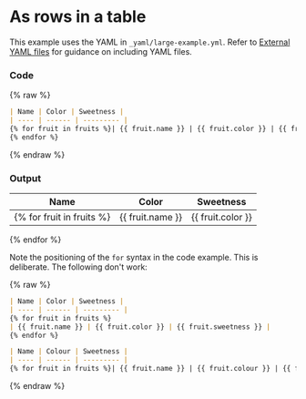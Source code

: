 # As rows in a table

This example uses the YAML in `_yaml/large-example.yml`. Refer to [External YAML files](/external-yaml-files) for guidance on including YAML files.

### Code

{% raw %}
```markdown
| Name | Color | Sweetness |
| ---- | ------ | --------- |
{% for fruit in fruits %}| {{ fruit.name }} | {{ fruit.color }} | {{ fruit.sweetness }} |
{% endfor %}
```
{% endraw %}

### Output

| Name | Color | Sweetness |
| ---- | ------ | --------- |
{% for fruit in fruits %}| {{ fruit.name }} | {{ fruit.color }} | {{ fruit.sweetness }} |
{% endfor %}

Note the positioning of the `for` syntax in the code example. This is deliberate. The following don't work:

{% raw %}
```markdown
| Name | Color | Sweetness |
| ---- | ------ | --------- |
{% for fruit in fruits %}
| {{ fruit.name }} | {{ fruit.color }} | {{ fruit.sweetness }} |
{% endfor %}

| Name | Colour | Sweetness |
| ---- | ------ | --------- |
{% for fruit in fruits %}| {{ fruit.name }} | {{ fruit.colour }} | {{ fruit.sweetness }} |{% endfor %}
```
{% endraw %}